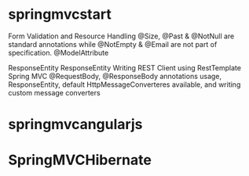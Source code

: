 # springmvcstart
Form Validation and Resource Handling
@Size, @Past & @NotNull are standard annotations while @NotEmpty & @Email are not part of specification.
@ModelAttribute

ResponseEntity<domain>
ResponseEntity<Void>
Writing REST Client using RestTemplate
Spring MVC @RequestBody, @ResponseBody annotations usage, ResponseEntity, default HttpMessageConverteres available, and writing custom message converters
# springmvcangularjs
# SpringMVCHibernate
